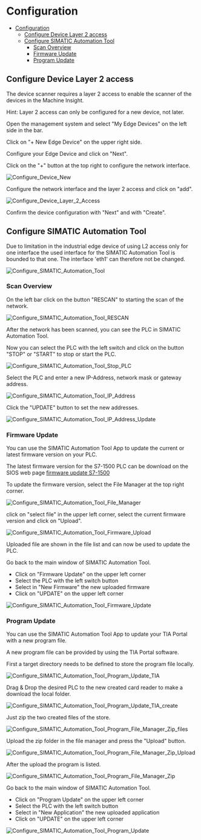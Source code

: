 # Configuration

- [Configuration](#configuration)
  - [Configure Device Layer 2 access](#configure-device-layer-2-access)
  - [Configure SIMATIC Automation Tool](#configure-simatic-automation-tool)
    - [Scan Overview](#scan-overview)
    - [Firmware Update](#firmware-update)
    - [Program Update](#program-update)

## Configure Device Layer 2 access

The device scanner requires a layer 2 access to enable the scanner of the devices in the Machine Insight.

Hint: Layer 2 access can only be configured for a new device, not later.

Open the management system and select "My Edge Devices" on the left side in the bar.

Click on "+ New Edge Device" on the upper right side.

Configure your Edge Device and click on "Next".

Click on the "+" button at the top right to configure the network interface.

![Configure_Device_New](graphics/Configure_Device_New.PNG)

Configure the network interface and the layer 2 access and click on "add".

![Configure_Device_Layer_2_Access](graphics/Configure_Device_Layer_2_Access.PNG)

Confirm the device configuration with "Next" and with "Create".

## Configure SIMATIC Automation Tool

Due to limitation in the industrial edge device of using L2 access only for one interface the used interface for the SIMATIC Automation Tool is bounded to that one.
The interface 'eth1' can therefore not be changed.

![Configure_SIMATIC_Automation_Tool](graphics/Configure_SIMATIC_Automation_Tool.PNG)

### Scan Overview

On the left bar click on the button "RESCAN" to starting the scan of the network.

![Configure_SIMATIC_Automation_Tool_RESCAN](graphics/Configure_SIMATIC_Automation_Tool_RESCAN.PNG)

After the network has been scanned, you can see the PLC in SIMATIC Automation Tool.

Now you can select the PLC with the left switch and click on the button "STOP" or "START" to stop or start the PLC.

![Configure_SIMATIC_Automation_Tool_Stop_PLC](graphics/Configure_SIMATIC_Automation_Tool_Stop_PLC.PNG)

Select the PLC and enter a new IP-Address, network mask or gateway address.

![Configure_SIMATIC_Automation_Tool_IP_Address](graphics/Configure_SIMATIC_Automation_Tool_IP_Address.PNG)

Click the "UPDATE" button to set the new addresses.

![Configure_SIMATIC_Automation_Tool_IP_Address_Update](graphics/Configure_SIMATIC_Automation_Tool_IP_Address_Update.PNG)

### Firmware Update

You can use the SIMATIC Automation Tool App to update the current or latest firmware version on your PLC.

The latest firmware version for the S7-1500 PLC can be download on the SIOS web page [firmware update S7-1500](https://support.industry.siemens.com/cs/document/109478459/firmware-update-s7-1500-cpus-incl-displays-and-et-200-cpus-(et-200sp-et-200pro)?lc=en-pe)

To update the firmware version, select the File Manager at the top right corner.

![Configure_SIMATIC_Automation_Tool_File_Manager](graphics/Configure_SIMATIC_Automation_Tool_File_Manager.PNG)

click on "select file" in the upper left corner, select the current firmware version and click on "Upload".

![Configure_SIMATIC_Automation_Tool_Firmware_Upload](graphics/Configure_SIMATIC_Automation_Tool_Firmware_Upload.PNG)

Uploaded file are shown in the file list and can now be used to update the PLC.

Go back to the main window of SIMATIC Automation Tool.

- Click on "Firmware Update" on the upper left corner
- Select the PLC with the left switch button
- Select in "New Firmware" the new uploaded firmware
- Click on "UPDATE" on the upper left corner

![Configure_SIMATIC_Automation_Tool_Firmware_Update](graphics/Configure_SIMATIC_Automation_Tool_Firmware_Update.PNG)

### Program Update

You can use the SIMATIC Automation Tool App to update your TIA Portal with a new program file.

A new program file can be provided by using the TIA Portal software.

First a target directory needs to be defined to store the program file locally.

![Configure_SIMATIC_Automation_Tool_Program_Update_TIA](graphics/Configure_SIMATIC_Automation_Tool_Program_Update_TIA.PNG)

Drag & Drop the desired PLC to the new created card reader to make a download the local folder. 

![Configure_SIMATIC_Automation_Tool_Program_Update_TIA_create](graphics/Configure_SIMATIC_Automation_Tool_Program_Update_TIA_create.PNG)

Just zip the two created files of the store.

![Configure_SIMATIC_Automation_Tool_Program_File_Manager_Zip_files](graphics/Configure_SIMATIC_Automation_Tool_Program_File_Manager_Zip_files.PNG)

Upload the zip folder in the file manager and press the "Upload" button.

![Configure_SIMATIC_Automation_Tool_Program_File_Manager_Zip_Upload](graphics/Configure_SIMATIC_Automation_Tool_Program_File_Manager_Zip_Upload.PNG)

After the upload the program is listed.

![Configure_SIMATIC_Automation_Tool_Program_File_Manager_Zip](graphics/Configure_SIMATIC_Automation_Tool_Program_File_Manager_Zip.PNG)

Go back to the main window of SIMATIC Automation Tool.

- Click on "Program Update" on the upper left corner
- Select the PLC with the left switch button
- Select in "New Application" the new uploaded application
- Click on "UPDATE" on the upper left corner

![Configure_SIMATIC_Automation_Tool_Program_Update](graphics/Configure_SIMATIC_Automation_Tool_Program_Update.PNG)
